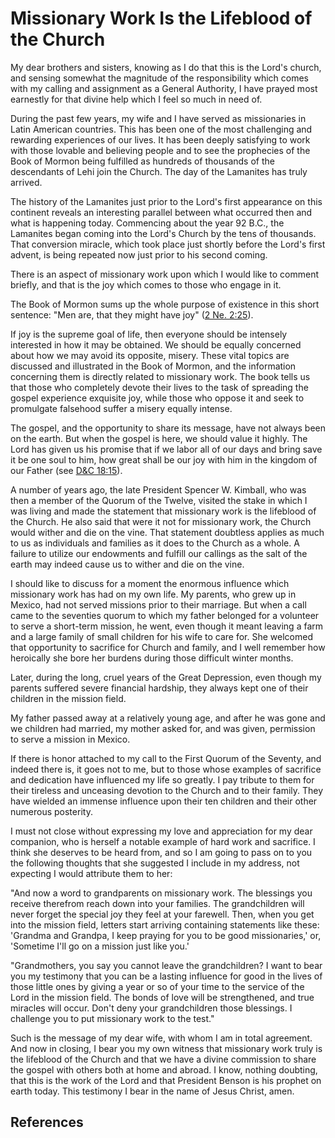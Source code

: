 # Missionary Work Is the Lifeblood of the Church

My dear brothers and sisters, knowing as I do that this is the Lord's church,
and sensing somewhat the magnitude of the responsibility which comes with my
calling and assignment as a General Authority, I have prayed most earnestly
for that divine help which I feel so much in need of.

During the past few years, my wife and I have served as missionaries in Latin
American countries. This has been one of the most challenging and rewarding
experiences of our lives. It has been deeply satisfying to work with those
lovable and believing people and to see the prophecies of the Book of Mormon
being fulfilled as hundreds of thousands of the descendants of Lehi join the
Church. The day of the Lamanites has truly arrived.

The history of the Lamanites just prior to the Lord's first appearance on this
continent reveals an interesting parallel between what occurred then and what
is happening today. Commencing about the year 92 B.C., the Lamanites began
coming into the Lord's Church by the tens of thousands. That conversion
miracle, which took place just shortly before the Lord's first advent, is
being repeated now just prior to his second coming.

There is an aspect of missionary work upon which I would like to comment
briefly, and that is the joy which comes to those who engage in it.

The Book of Mormon sums up the whole purpose of existence in this short
sentence: "Men are, that they might have joy" ([2 Ne.
2:25](/scriptures/bofm/2-ne/2.25?lang=eng#24)).

If joy is the supreme goal of life, then everyone should be intensely
interested in how it may be obtained. We should be equally concerned about how
we may avoid its opposite, misery. These vital topics are discussed and
illustrated in the Book of Mormon, and the information concerning them is
directly related to missionary work. The book tells us that those who
completely devote their lives to the task of spreading the gospel experience
exquisite joy, while those who oppose it and seek to promulgate falsehood
suffer a misery equally intense.

The gospel, and the opportunity to share its message, have not always been on
the earth. But when the gospel is here, we should value it highly. The Lord
has given us his promise that if we labor all of our days and bring save it be
one soul to him, how great shall be our joy with him in the kingdom of our
Father (see [D&amp;C 18:15](/scriptures/dc-testament/dc/18.15?lang=eng#14)).

A number of years ago, the late President Spencer W. Kimball, who was then a
member of the Quorum of the Twelve, visited the stake in which I was living
and made the statement that missionary work is the lifeblood of the Church. He
also said that were it not for missionary work, the Church would wither and
die on the vine. That statement doubtless applies as much to us as individuals
and families as it does to the Church as a whole. A failure to utilize our
endowments and fulfill our callings as the salt of the earth may indeed cause
us to wither and die on the vine.

I should like to discuss for a moment the enormous influence which missionary
work has had on my own life. My parents, who grew up in Mexico, had not served
missions prior to their marriage. But when a call came to the seventies quorum
to which my father belonged for a volunteer to serve a short-term mission, he
went, even though it meant leaving a farm and a large family of small children
for his wife to care for. She welcomed that opportunity to sacrifice for
Church and family, and I well remember how heroically she bore her burdens
during those difficult winter months.

Later, during the long, cruel years of the Great Depression, even though my
parents suffered severe financial hardship, they always kept one of their
children in the mission field.

My father passed away at a relatively young age, and after he was gone and we
children had married, my mother asked for, and was given, permission to serve
a mission in Mexico.

If there is honor attached to my call to the First Quorum of the Seventy, and
indeed there is, it goes not to me, but to those whose examples of sacrifice
and dedication have influenced my life so greatly. I pay tribute to them for
their tireless and unceasing devotion to the Church and to their family. They
have wielded an immense influence upon their ten children and their other
numerous posterity.

I must not close without expressing my love and appreciation for my dear
companion, who is herself a notable example of hard work and sacrifice. I
think she deserves to be heard from, and so I am going to pass on to you the
following thoughts that she suggested I include in my address, not expecting I
would attribute them to her:

"And now a word to grandparents on missionary work. The blessings you receive
therefrom reach down into your families. The grandchildren will never forget
the special joy they feel at your farewell. Then, when you get into the
mission field, letters start arriving containing statements like these:
'Grandma and Grandpa, I keep praying for you to be good missionaries,' or,
'Sometime I'll go on a mission just like you.'

"Grandmothers, you say you cannot leave the grandchildren? I want to bear you
my testimony that you can be a lasting influence for good in the lives of
those little ones by giving a year or so of your time to the service of the
Lord in the mission field. The bonds of love will be strengthened, and true
miracles will occur. Don't deny your grandchildren those blessings. I
challenge you to put missionary work to the test."

Such is the message of my dear wife, with whom I am in total agreement. And
now in closing, I bear you my own witness that missionary work truly is the
lifeblood of the Church and that we have a divine commission to share the
gospel with others both at home and abroad. I know, nothing doubting, that
this is the work of the Lord and that President Benson is his prophet on earth
today. This testimony I bear in the name of Jesus Christ, amen.

## References

